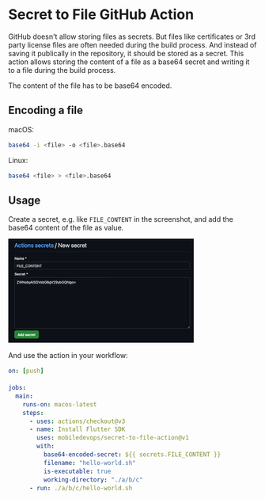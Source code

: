 # Secret to File GitHub Action

GitHub doesn't allow storing files as secrets. But files like certificates or 3rd party license files are often needed during the build process. 
And instead of saving it publically in the repository, it should be stored as a secret.
This action allows storing the content of a file as a base64 secret and writing it to a file during the build process. 

The content of the file has to be base64 encoded.

## Encoding a file

macOS:
```bash
base64 -i <file> -o <file>.base64
```

Linux:
```bash
base64 <file> > <file>.base64
```

## Usage

Create a secret, e.g. like `FILE_CONTENT` in the screenshot, and add the base64 content of the file as value.

![Create secret](./docs/create-secret.png)

And use the action in your workflow:

```yaml
on: [push]

jobs:
  main:
    runs-on: macos-latest
    steps:
      - uses: actions/checkout@v3
      - name: Install Flutter SDK
        uses: mobiledevops/secret-to-file-action@v1
        with:
          base64-encoded-secret: ${{ secrets.FILE_CONTENT }}
          filename: "hello-world.sh"
          is-executable: true
          working-directory: "./a/b/c"
      - run: ./a/b/c/hello-world.sh
```

